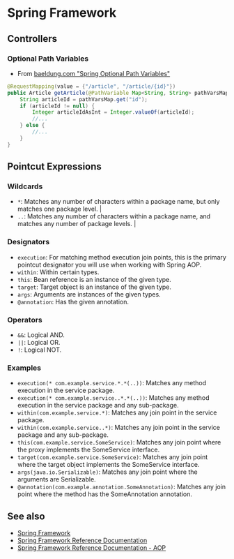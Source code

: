 # Spring Framework

## Controllers

### Optional Path Variables

- From [baeldung.com "Spring Optional Path Variables"](https://www.baeldung.com/spring-optional-path-variables)

```java
@RequestMapping(value = {"/article", "/article/{id}"})
public Article getArticle(@PathVariable Map<String, String> pathVarsMap) {
    String articleId = pathVarsMap.get("id");
    if (articleId != null) {
        Integer articleIdAsInt = Integer.valueOf(articleId);
        //...
    } else {
        //...
    }
}
```

## Pointcut Expressions

### Wildcards

- `*`: Matches any number of characters within a package name, but only matches one package level. |
- `..`: Matches any number of characters within a package name, and matches any number of package levels. |

### Designators

- `execution`: For matching method execution join points, this is the primary pointcut designator you will use when working with Spring AOP.
- `within`: Within certain types.
- `this`: Bean reference is an instance of the given type.
- `target`: Target object is an instance of the given type.
- `args`: Arguments are instances of the given types.
- `@annotation`: Has the given annotation.

### Operators

- `&&`: Logical AND.
- `||`: Logical OR.
- `!`: Logical NOT.

### Examples

- `execution(* com.example.service.*.*(..))`: Matches any method execution in the service package.
- `execution(* com.example.service..*.*(..))`: Matches any method execution in the service package and any sub-package.
- `within(com.example.service.*)`: Matches any join point in the service package.
- `within(com.example.service..*)`: Matches any join point in the service package and any sub-package.
- `this(com.example.service.SomeService)`: Matches any join point where the proxy implements the SomeService interface.
- `target(com.example.service.SomeService)`: Matches any join point where the target object implements the SomeService interface.
- `args(java.io.Serializable)`: Matches any join point where the arguments are Serializable.
- `@annotation(com.example.annotation.SomeAnnotation)`: Matches any join point where the method has the SomeAnnotation annotation.

## See also

- [Spring Framework](https://spring.io/)
- [Spring Framework Reference Documentation](https://docs.spring.io/spring/docs/current/spring-framework-reference/)
- [Spring Framework Reference Documentation - AOP](https://docs.spring.io/spring/docs/current/spring-framework-reference/core.html#aop)